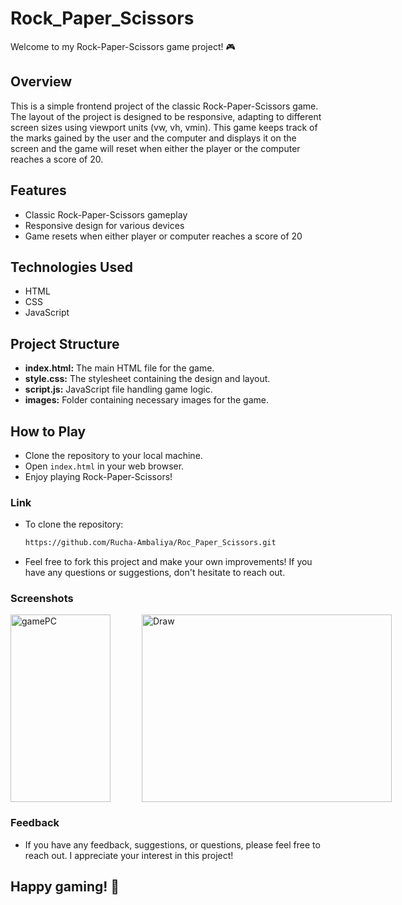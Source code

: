 # Rock_Paper_Scissors

Welcome to my Rock-Paper-Scissors game project! 🎮

## Overview
This is a simple frontend project of the classic Rock-Paper-Scissors game. The layout of the project is designed to be responsive, adapting to different screen sizes using viewport units (vw, vh, vmin). This game keeps track of the marks gained by the user and the computer and displays it on the screen and the game will reset when either the player or the computer reaches a score of 20.

## Features
- Classic Rock-Paper-Scissors gameplay
- Responsive design for various devices
- Game resets when either player or computer reaches a score of 20

## Technologies Used
- HTML
- CSS
- JavaScript

## Project Structure
- **index.html:** The main HTML file for the game.
- **style.css:** The stylesheet containing the design and layout.
- **script.js:** JavaScript file handling game logic.
- **images:** Folder containing necessary images for the game.

## How to Play
- Clone the repository to your local machine.
- Open `index.html` in your web browser.
- Enjoy playing Rock-Paper-Scissors!

### Link

- To clone the repository:

   ```bash
   https://github.com/Rucha-Ambaliya/Roc_Paper_Scissors.git

- Feel free to fork this project and make your own improvements! If you have any questions or suggestions, don't hesitate to reach out.

### Screenshots
<div style="display: flex; justify-content: space-between;">
  <img src="images/gameMobile.jpg" alt="gamePC" width="160" height="300">
  <img style="margin-right: 50px;">
  <img src="images/gamePC.PNG" alt="Draw" width="400" height="300">
</div>

### Feedback

- If you have any feedback, suggestions, or questions, please feel free to reach out. I appreciate your interest in this project!

## Happy gaming! 🚀
